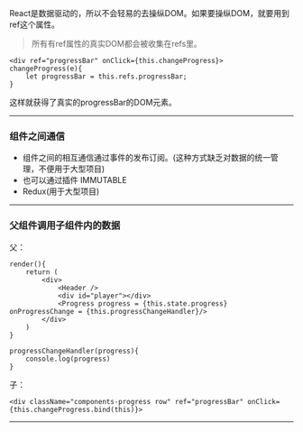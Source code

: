 React是数据驱动的，所以不会轻易的去操纵DOM。如果要操纵DOM，就要用到ref这个属性。

> 所有有ref属性的真实DOM都会被收集在refs里。

    <div ref="progressBar" onClick={this.changeProgress}>
    changeProgress(e){
        let progressBar = this.refs.progressBar;
    }

这样就获得了真实的progressBar的DOM元素。

- - -
### 组件之间通信
- 组件之间的相互通信通过事件的发布订阅。(这种方式缺乏对数据的统一管理，不便用于大型项目)
- 也可以通过插件 IMMUTABLE
- Redux(用于大型项目)

- - -
### 父组件调用子组件内的数据
父：

    render(){
        return (
            <div>
                <Header />
                <div id="player"></div>
                <Progress progress = {this.state.progress} onProgressChange = {this.progressChangeHandler}/>
            </div>           
        )
    }

    progressChangeHandler(progress){
        console.log(progress)
    }

子：

    <div className="components-progress row" ref="progressBar" onClick={this.changeProgress.bind(this)}>
    
- - -

